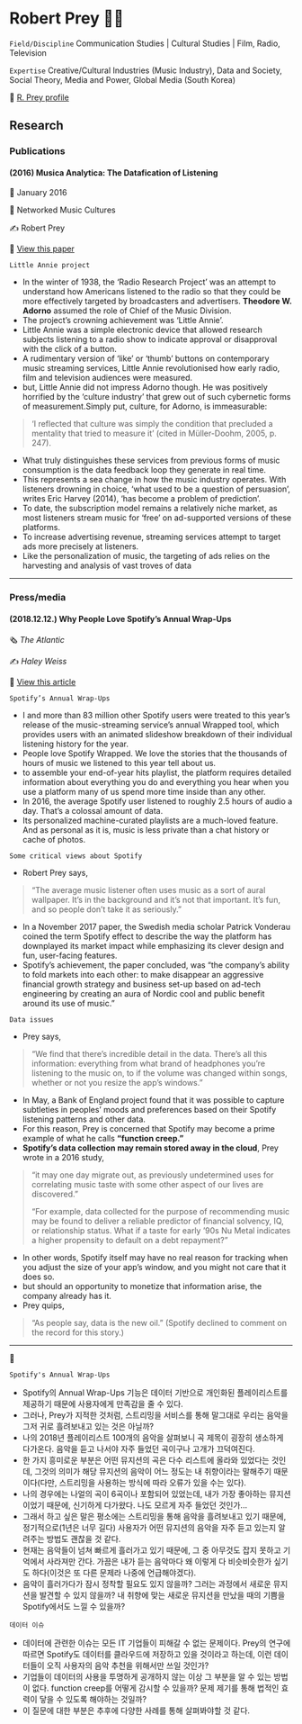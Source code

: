 Robert Prey :man_teacher:
=========================

`Field/Discipline` Communication Studies | Cultural Studies | Film, Radio, Television

`Expertise` Creative/Cultural Industries (Music Industry), Data and Society, Social Theory, Media and Power, Global Media (South Korea)

:link: [R. Prey profile ](https://www.rug.nl/staff/r.prey/)

Research
--------

### Publications

#### (2016) Musica Analytica: The Datafication of Listening

:date: January 2016

:page_with_curl: Networked Music Cultures

:writing_hand: Robert Prey

:link: [View this paper ](https://www.researchgate.net/publication/308277093_Musica_Analytica_The_Datafication_of_Listening/)

`Little Annie project`

-	In the winter of 1938, the ‘Radio Research Project’ was an attempt to understand how Americans listened to the radio so that they could be more effectively targeted by broadcasters and advertisers. **Theodore W. Adorno** assumed the role of Chief of the Music Division.
-	The project’s crowning achievement was ‘Little Annie’.
-	Little Annie was a simple electronic device that allowed research subjects listening to a radio show to indicate approval or disapproval with the click of a button.
-	A rudimentary version of ‘like’ or ‘thumb’ buttons on contemporary music streaming services, Little Annie revolutionised how early radio, film and television audiences were measured.
-	but, Little Annie did not impress Adorno though. He was positively horrified by the ‘culture industry’ that grew out of such cybernetic forms of measurement.Simply put, culture, for Adorno, is immeasurable:

> ‘I reflected that culture was simply the condition that precluded a mentality that tried to measure it’ (cited in Müller-Doohm, 2005, p. 247).

-	What truly distinguishes these services from previous forms of music consumption is the data feedback loop they generate in real time.
-	This represents a sea change in how the music industry operates. With listeners drowning in choice, ‘what used to be a question of persuasion’, writes Eric Harvey (2014), ‘has become a problem of prediction’.
-	To date, the subscription model remains a relatively niche market, as most listeners stream music for ‘free’ on ad-supported versions of these platforms.
-	To increase advertising revenue, streaming services attempt to target ads more precisely at listeners.
-	Like the personalization of music, the targeting of ads relies on the harvesting and analysis of vast troves of data

---

### Press/media

#### (2018.12.12.) Why People Love Spotify’s Annual Wrap-Ups

:newspaper_roll: *The Atlantic*

:writing_hand: *Haley Weiss*

:link: [View this article ](https://www.theatlantic.com/technology/archive/2018/12/spotify-wrapped-and-data-collection/577930/)

`Spotify’s Annual Wrap-Ups`

-	I and more than 83 million other Spotify users were treated to this year’s release of the music-streaming service’s annual Wrapped tool, which provides users with an animated slideshow breakdown of their individual listening history for the year.
-	People love Spotify Wrapped. We love the stories that the thousands of hours of music we listened to this year tell about us.
-	to assemble your end-of-year hits playlist, the platform requires detailed information about everything you do and everything you hear when you use a platform many of us spend more time inside than any other.
-	In 2016, the average Spotify user listened to roughly 2.5 hours of audio a day. That’s a colossal amount of data.
-	Its personalized machine-curated playlists are a much-loved feature. And as personal as it is, music is less private than a chat history or cache of photos.

`Some critical views about Spotify`

-	Robert Prey says,

> “The average music listener often uses music as a sort of aural wallpaper. It’s in the background and it’s not that important. It’s fun, and so people don’t take it as seriously.”

-	In a November 2017 paper, the Swedish media scholar Patrick Vonderau coined the term Spotify effect to describe the way the platform has downplayed its market impact while emphasizing its clever design and fun, user-facing features.
-	Spotify’s achievement, the paper concluded, was “the company’s ability to fold markets into each other: to make disappear an aggressive financial growth strategy and business set-up based on ad-tech engineering by creating an aura of Nordic cool and public benefit around its use of music.”

`Data issues`

-	Prey says,

> “We find that there’s incredible detail in the data. There’s all this information: everything from what brand of headphones you’re listening to the music on, to if the volume was changed within songs, whether or not you resize the app’s windows.”

-	In May, a Bank of England project found that it was possible to capture subtleties in peoples’ moods and preferences based on their Spotify listening patterns and other data.
-	For this reason, Prey is concerned that Spotify may become a prime example of what he calls **“function creep.”**
-	**Spotify’s data collection may remain stored away in the cloud**, Prey wrote in a 2016 study,

> “it may one day migrate out, as previously undetermined uses for correlating music taste with some other aspect of our lives are discovered.”
>
> “For example, data collected for the purpose of recommending music may be found to deliver a reliable predictor of financial solvency, IQ, or relationship status. What if a taste for early ’90s Nu Metal indicates a higher propensity to default on a debt repayment?”

-	In other words, Spotify itself may have no real reason for tracking when you adjust the size of your app’s window, and you might not care that it does so.
-	but should an opportunity to monetize that information arise, the company already has it.
-	Prey quips,

> “As people say, data is the new oil.” (Spotify declined to comment on the record for this story.)

---

:thinking:

`Spotify's Annual Wrap-Ups`

-	Spotify의 Annual Wrap-Ups 기능은 데이터 기반으로 개인화된 플레이리스트를 제공하기 때문에 사용자에게 만족감을 줄 수 있다.
-	그러나, Prey가 지적한 것처럼, 스트리밍을 서비스를 통해 말그대로 우리는 음악을 그저 귀로 흘려보내고 있는 것은 아닐까?
-	나의 2018년 플레이리스트 100개의 음악을 살펴보니 곡 제목이 굉장히 생소하게 다가온다. 음악을 듣고 나서야 자주 들었던 곡이구나 고개가 끄덕여진다.
-	한 가지 흥미로운 부분은 어떤 뮤지션의 곡은 다수 리스트에 올라와 있었다는 것인데, 그것의 의미가 해당 뮤지션의 음악이 어느 정도는 내 취향이라는 말해주기 때문이다(다만, 스트리밍을 사용하는 방식에 따라 오류가 있을 수는 있다).
-	나의 경우에는 나얼의 곡이 6곡이나 포함되어 있었는데, 내가 가장 좋아하는 뮤지션이었기 때문에, 신기하게 다가왔다. 나도 모르게 자주 들었던 것인가...
-	그래서 하고 싶은 말은 평소에는 스트리밍을 통해 음악을 흘려보내고 있기 때문에, 정기적으로(1년은 너무 길다) 사용자가 어떤 뮤지션의 음악을 자주 듣고 있는지 알려주는 방법도 괜찮을 것 같다.
-	현재는 음악들이 넘쳐 빠르게 흘러가고 있기 때문에, 그 중 아무것도 잡지 못하고 기억에서 사라져만 간다. 가끔은 내가 듣는 음악마다 왜 이렇게 다 비슷비슷한가 싶기도 하다(이것은 또 다른 문제라 나중에 언급해야겠다).
-	음악이 흘러가다가 잠시 정착할 필요도 있지 않을까? 그러는 과정에서 새로운 뮤지션을 발견할 수 있지 않을까? 내 취향에 맞는 새로운 뮤지션을 만났을 때의 기쁨을 Spotify에서도 느낄 수 있을까?

`데이터 이슈`

-	데이터에 관련한 이슈는 모든 IT 기업들이 피해갈 수 없는 문제이다. Prey의 연구에 따르면 Spotify도 데이터를 클라우드에 저장하고 있을 것이라고 하는데, 이런 데이터들이 오직 사용자의 음악 추천을 위해서만 쓰일 것인가?
-	기업들이 데이터의 사용을 투명하게 공개하지 않는 이상 그 부분을 알 수 있는 방법이 없다. function creep를 어떻게 감시할 수 있을까? 문제 제기를 통해 법적인 효력이 닿을 수 있도록 해야하는 것일까?
-	이 질문에 대한 부분은 추후에 다양한 사례를 통해 살펴봐야할 것 같다.
